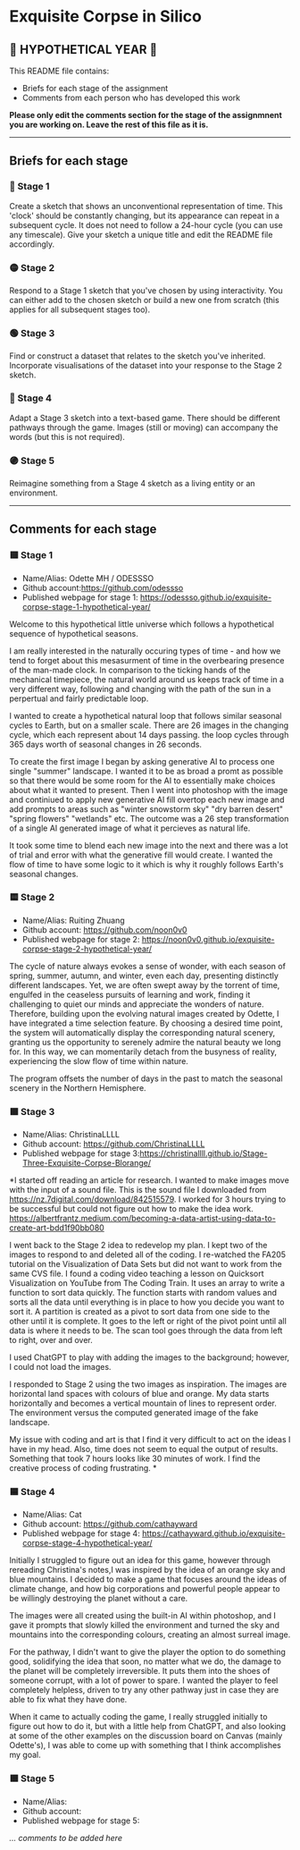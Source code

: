 # Exquisite Corpse in Silico
## 🔻 HYPOTHETICAL YEAR 🔻

This README file contains:
- Briefs for each stage of the assignment
- Comments from each person who has developed this work

**Please only edit the comments section for the stage of the assignmnent you are working on. Leave the rest of this file as it is.**

*****
## Briefs for each stage

### 🔴 Stage 1
Create a sketch that shows an unconventional representation of time. This 'clock' should be constantly changing, but its appearance can repeat in a subsequent cycle. It does not need to follow a 24-hour cycle (you can use any timescale). Give your sketch a unique title and edit the README file accordingly.

### 🟡 Stage 2
Respond to a Stage 1 sketch that you've chosen by using interactivity. You can either add to the chosen sketch or build a new one from scratch (this applies for all subsequent stages too).

### 🟢 Stage 3
Find or construct a dataset that relates to the sketch you've inherited. Incorporate visualisations of the dataset into your response to the Stage 2 sketch.

### 🔵 Stage 4
Adapt a Stage 3 sketch into a text-based game. There should be different pathways through the game. Images (still or moving) can accompany the words (but this is not required).

### 🟣 Stage 5
Reimagine something from a Stage 4 sketch as a living entity or an environment.

*****
## Comments for each stage

### 🟥 Stage 1
- Name/Alias: Odette MH / ODESSSO
- Github account:https://github.com/odessso
- Published webpage for stage 1: https://odessso.github.io/exquisite-corpse-stage-1-hypothetical-year/

Welcome to this hypothetical little universe which follows a hypothetical sequence of hypothetical seasons.

I am really interested in the naturally occuring types of time - and how we tend to forget about this mesasurment of time in the overbearing presence of the man-made clock. In comparison to the ticking hands of the mechanical timepiece, the natural world around us keeps track of time in a very different way, following and changing with the path of the sun in a perpertual and fairly predictable loop.

I wanted to create a hypothetical natural loop that follows similar seasonal cycles to Earth, but on a smaller scale. There are 26 images in the changing cycle, which each represent about 14 days passing. the loop cycles through 365 days worth of seasonal changes in 26 seconds.

To create the first image I began by asking generative AI to process one single "summer" landscape. I wanted it to be as broad a promt as possible so that there would be some room for the AI to essentially make choices about what it wanted to present. Then I went into photoshop with the image and continiued to apply new generative AI fill overtop each new image and add prompts to areas such as "winter snowstorm sky" "dry barren desert" "spring flowers" "wetlands" etc. The outcome was a 26 step transformation of a single AI generated image of what it percieves as natural life. 

It took some time to blend each new image into the next and there was a lot of trial and error with what the generative fill would create. I wanted the flow of time to have some logic to it which is why it roughly follows Earth's seasonal changes.

### 🟨 Stage 2
- Name/Alias: Ruiting Zhuang
- Github account: https://github.com/noon0v0
- Published webpage for stage 2: https://noon0v0.github.io/exquisite-corpse-stage-2-hypothetical-year/

The cycle of nature always evokes a sense of wonder, with each season of spring, summer, autumn, and winter, even each day, presenting distinctly different landscapes. Yet, we are often swept away by the torrent of time, engulfed in the ceaseless pursuits of learning and work, finding it challenging to quiet our minds and appreciate the wonders of nature. Therefore, building upon the evolving natural images created by Odette, I have integrated a time selection feature. By choosing a desired time point, the system will automatically display the corresponding natural scenery, granting us the opportunity to serenely admire the natural beauty we long for. In this way, we can momentarily detach from the busyness of reality, experiencing the slow flow of time within nature.

The program offsets the number of days in the past to match the seasonal scenery in the Northern Hemisphere.


### 🟩 Stage 3
- Name/Alias: ChristinaLLLL
- Github account: https://github.com/ChristinaLLLL
- Published webpage for stage 3:https://christinallll.github.io/Stage-Three-Exquisite-Corpse-Blorange/

*I started off reading an article for research.  I wanted to make images move with the input of a sound file.  This is the sound file I downloaded from https://nz.7digital.com/download/842515579. 
I worked for 3 hours trying to be successful but could not figure out how to make the idea work.  
https://albertfrantz.medium.com/becoming-a-data-artist-using-data-to-create-art-bdd1f90bb080


I went back to the Stage 2 idea to redevelop my plan.  I kept two of the images to respond to and deleted all of the coding.  I re-watched the FA205 tutorial on the Visualization of Data Sets but did not want to work from the same CVS file.  I found a coding video teaching a lesson on Quicksort Visualization on YouTube from The Coding Train.  It uses an array to write a function to sort data quickly.  The function starts with random values and sorts all the data until everything is in place to how you decide you want to sort it. A partition is created as a pivot to sort data from one side to the other until it is complete. It goes to the left or right of the pivot point until all data is where it needs to be.  The scan tool goes through the data from left to right, over and over.  

I used ChatGPT to play with adding the images to the background; however, I could not load the images.  

I responded to Stage 2 using the two images as inspiration.  The images are horizontal land spaces with colours of blue and orange.  My data starts horizontally and becomes a vertical mountain of lines to represent order.  The environment versus the computed generated image of the fake landscape. 

My issue with coding and art is that I find it very difficult to act on the ideas I have in my head.  Also, time does not seem to equal the output of results.  Something that took 7 hours looks like 30 minutes of work.  I find the creative process of coding frustrating. 
*

### 🟦 Stage 4
- Name/Alias: Cat
- Github account: https://github.com/cathayward
- Published webpage for stage 4: https://cathayward.github.io/exquisite-corpse-stage-4-hypothetical-year/

Initially I struggled to figure out an idea for this game, however through rereading Christina's notes,I was inspired by the idea of an orange sky and blue mountains. I decided to make a game that focuses around the ideas of climate change, and how big corporations and powerful people appear to be willingly destroying the planet without a care. 

The images were all created using the built-in AI within photoshop, and I gave it prompts that slowly killed the environment and turned the sky and mountains into the corresponding colours, creating an almost surreal image. 

For the pathway, I didn't want to give the player the option to do something good, solidifying the idea that soon, no matter what we do, the damage to the planet will be completely irreversible. It puts them into the shoes of someone corrupt, with a lot of power to spare. I wanted the player to feel completely helpless, driven to try any other pathway just in case they are able to fix what they have done.

When it came to actually coding the game, I really struggled initially to figure out how to do it, but with a little help from ChatGPT, and also looking at some of the other examples on the discussion board on Canvas (mainly Odette's), I was able to come up with something that I think accomplishes my goal.

### 🟪 Stage 5
- Name/Alias:
- Github account:
- Published webpage for stage 5:

*... comments to be added here*
